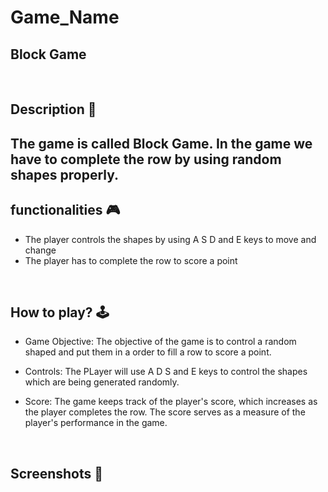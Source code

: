 # **Game_Name** 
Block Game
---

<br>

## **Description 📃**
The game is called Block Game. In the game we have to complete the row by using random shapes properly.
- 

## **functionalities 🎮**
<!-- add functionalities over here -->
- The player controls the shapes by using A S D and E keys to move and change 
- The player has to complete the row to score a point
<br>

## **How to play? 🕹️**
<!-- add the steps how to play games -->
- Game Objective: The objective of the game is to control a random shaped and put them in a order to fill a row to score a point.

- Controls: The PLayer will use A D S and E keys to control the shapes which are being generated randomly.

- Score: The game keeps track of the player's score, which increases as the player completes the row. The score serves as a measure of the player's performance in the game.


<br>

## **Screenshots 📸**

<br>
<!-- add your screenshots like this --<img width="1152" alt="MazeGame" src="https://github.com/rt-001/GameZone/assets/76102333/b33fdb01-434e-41ad-a575-c3f56fb0e989">

[image](../../assets/images/blockgame.png)

<br>

## **Working video 📹**
<!-- add your working video over here -->
